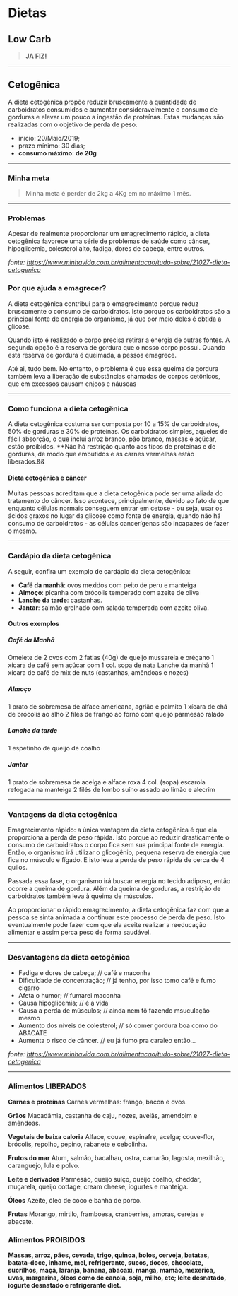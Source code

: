 # Dietas

## Low Carb 

> **JA FIZ!**

<hr>

## Cetogênica

A dieta cetogênica propõe reduzir bruscamente a quantidade de carboidratos consumidos e aumentar consideravelmente o consumo de gorduras e elevar um pouco a ingestão de proteínas. Estas mudanças são realizadas com o objetivo de perda de peso.

- início: 20/Maio/2019;
- prazo mínimo: 30 dias;
- **consumo máximo: de 20g**

<hr>

### Minha meta

> Minha meta é perder de 2kg a 4Kg em no máximo 1 mês.


<hr>

### Problemas

Apesar de realmente proporcionar um emagrecimento rápido, a dieta cetogênica favorece uma série de problemas de saúde como câncer, hipoglicemia, colesterol alto, fadiga, dores de cabeça, entre outros.

*fonte: https://www.minhavida.com.br/alimentacao/tudo-sobre/21027-dieta-cetogenica* 

### Por que ajuda a emagrecer?

A dieta cetogênica contribui para o emagrecimento porque reduz bruscamente o consumo de carboidratos. Isto porque os carboidratos são a principal fonte de energia do organismo, já que por meio deles é obtida a glicose.


Quando isto é realizado o corpo precisa retirar a energia de outras fontes. A segunda opção é a reserva de gordura que o nosso corpo possui. Quando esta reserva de gordura é queimada, a pessoa emagrece.

Até ai, tudo bem. No entanto, o problema é que essa queima de gordura também leva a liberação de substâncias chamadas de corpos cetônicos, que em excessos causam enjoos e náuseas

<hr>

### Como funciona a dieta cetogênica

A dieta cetogênica costuma ser composta por 10 a 15% de carboidratos, 50% de gorduras e 30% de proteínas. Os carboidratos simples, aqueles de fácil absorção, o que inclui arroz branco, pão branco, massas e açúcar, estão proibidos. **Não há restrição quanto aos tipos de proteínas e de gorduras, de modo que embutidos e as carnes vermelhas estão liberados.&&

#### Dieta cetogênica e câncer

Muitas pessoas acreditam que a dieta cetogênica pode ser uma aliada do tratamento do câncer. Isso acontece, principalmente, devido ao fato de que enquanto células normais conseguem entrar em cetose - ou seja, usar os ácidos graxos no lugar da glicose como fonte de energia, quando não há consumo de carboidratos - as células cancerígenas são incapazes de fazer o mesmo.

<hr>

### Cardápio da dieta cetogênica

A seguir, confira um exemplo de cardápio da dieta cetogênica:

- **Café da manhã**: ovos mexidos com peito de peru e manteiga
- **Almoço**: picanha com brócolis temperado com azeite de oliva
- **Lanche da tarde**: castanhas.
- **Jantar**: salmão grelhado com salada temperada com azeite oliva.


#### Outros exemplos

##### Café da Manhã
Omelete de 2 ovos com 2 fatias (40g) de queijo mussarela e orégano
1 xícara de café sem açúcar com 1 col. sopa de nata
Lanche da manhã
1 xícara de café de mix de nuts (castanhas, amêndoas e nozes)

##### Almoço
1 prato de sobremesa de alface americana, agrião e palmito
1 xícara de chá de brócolis ao alho
2 filés de frango ao forno com queijo parmesão ralado

##### Lanche da tarde
1 espetinho de queijo de coalho


##### Jantar
1 prato de sobremesa de acelga e alface roxa
4 col. (sopa) escarola refogada na manteiga
2 filés de lombo suíno assado ao limão e alecrim




<hr>

### Vantagens da dieta cetogênica
Emagrecimento rápido: a única vantagem da dieta cetogênica é que ela proporciona a perda de peso rápida. Isto porque ao reduzir drasticamente o consumo de carboidratos o corpo fica sem sua principal fonte de energia. Então, o organismo irá utilizar o glicogênio, pequena reserva de energia que fica no músculo e fígado. E isto leva a perda de peso rápida de cerca de 4 quilos.

Passada essa fase, o organismo irá buscar energia no tecido adiposo, então ocorre a queima de gordura. Além da queima de gorduras, a restrição de carboidratos também leva à queima de músculos.

Ao proporcionar o rápido emagrecimento, a dieta cetogênica faz com que a pessoa se sinta animada a continuar este processo de perda de peso. Isto eventualmente pode fazer com que ela aceite realizar a reeducação alimentar e assim perca peso de forma saudável.


<hr>

### Desvantagens da dieta cetogênica

- Fadiga e dores de cabeça; // café e maconha
- Dificuldade de concentração; // já tenho, por isso tomo café e fumo cigarro
- Afeta o humor; // fumarei maconha
- Causa hipoglicemia; // é a vida
- Causa a perda de músculos; // ainda nem tô fazendo msuculação mesmo
- Aumento dos níveis de colesterol; // só comer gordura boa como do ABACATE
- Aumenta o risco de câncer. // eu já fumo pra caraleo então...



*fonte: https://www.minhavida.com.br/alimentacao/tudo-sobre/21027-dieta-cetogenica* 


<hr>

### Alimentos LIBERADOS

**Carnes e proteínas**
Carnes vermelhas: frango, bacon e ovos.

**Grãos**
Macadâmia, castanha de caju, nozes, avelãs, amendoim e amêndoas.

**Vegetais de baixa caloria**
Alface, couve, espinafre, acelga; couve-flor, brócolis, repolho, pepino, rabanete e cebolinha.

**Frutos do mar**
Atum, salmão, bacalhau, ostra, camarão, lagosta, mexilhão, caranguejo, lula e polvo.

**Leite e derivados**
Parmesão, queijo suíço, queijo coalho, cheddar, muçarela, queijo cottage, cream cheese, iogurtes e manteiga.

**Óleos**
Azeite, óleo de coco e banha de porco.

**Frutas**
Morango, mirtilo, framboesa, cranberries, amoras, cerejas e abacate. 

### Alimentos PROIBIDOS

****Massas, arroz, pães, cevada, trigo, quinoa, bolos, cerveja, batatas, batata-doce, inhame, mel, refrigerante, sucos, doces, chocolate, sucrilhos, maçã, laranja, banana, abacaxi, manga, mamão, mexerica, uvas, margarina, óleos como de canola, soja, milho, etc; leite desnatado, iogurte desnatado e refrigerante diet.****